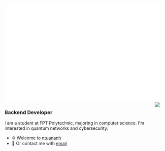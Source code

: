 <img src="svg/tunanh.svg" width="1200"/>
<br>
<img align="right" src="https://github-readme-stats.vercel.app/api?username=ntuananhdevs&theme=default&show_icons=true&hide_border=true&count_private=true&line_height=25" />
<h3>Backend Developer</h3>
I am a student at FPT Polytechnic, majoring in computer science. I'm interested in quantum networks and cybersecurity.

- :globe_with_meridians: Welcome to [ntuananh](ntuananhdevs.github.io/ntuananhdevs)
- :email: Or contact me with [email](mailto:anhndt25@gmail.com)
